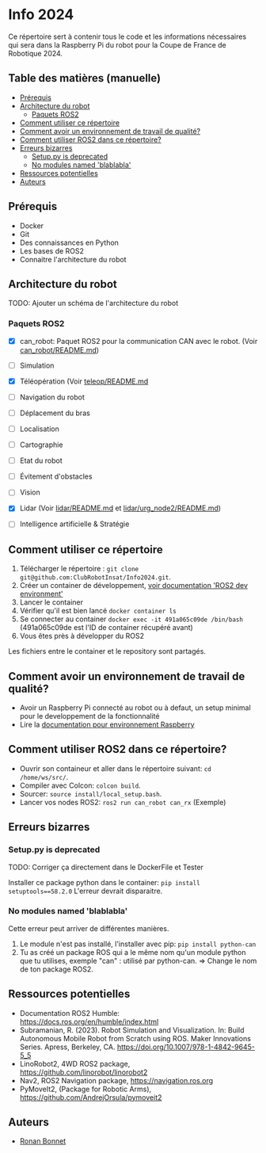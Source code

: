 # Info 2024

Ce répertoire sert à contenir tous le code et les informations nécessaires qui sera dans la Raspberry Pi du robot pour la Coupe de France de Robotique 2024.

## Table des matières (manuelle)

- [Prérequis](#prérequis)
- [Architecture du robot](#architecture-du-robot)
  - [Paquets ROS2](#paquets-ros2)
- [Comment utiliser ce répertoire](#comment-utiliser-ce-répertoire)
- [Comment avoir un environnement de travail de qualité?](#comment-avoir-un-environnement-de-travail-de-qualité)
- [Comment utiliser ROS2 dans ce répertoire?](#comment-utiliser-ros2-dans-ce-répertoire)
- [Erreurs bizarres](#erreurs-bizarres)
  - [Setup.py is deprecated](#setuppy-is-deprecated)
  - [No modules named 'blablabla'](#no-modules-named-blablabla)
- [Ressources potentielles](#ressources-potentielles)
- [Auteurs](#auteurs)

## Prérequis

- Docker
- Git
- Des connaissances en Python
- Les bases de ROS2
- Connaitre l'architecture du robot

## Architecture du robot

TODO: Ajouter un schéma de l'architecture du robot

### Paquets ROS2

- [x] can_robot: Paquet ROS2 pour la communication CAN avec le robot. (Voir [can_robot/README.md](src/can_robot/README.md))
- [ ] Simulation
- [x] Téléopération (Voir [teleop/README.md](src/teleop_twist_keyboard/README.md)
- [ ] Navigation du robot
- [ ] Déplacement du bras
- [ ] Localisation
- [ ] Cartographie
- [ ] Etat du robot
- [ ] Évitement d'obstacles
- [ ] Vision
- [x] Lidar (Voir [lidar/README.md](docs/lidar.md) et [lidar/urg_node2/README.md](src/urg_node2/README.md))
- [ ] Intelligence artificielle & Stratégie


## Comment utiliser ce répertoire

1. Télécharger le répertoire : `git clone git@github.com:ClubRobotInsat/Info2024.git`.
2. Créer un container de développement,  [voir documentation 'ROS2 dev environment'](https://clubrobotinsat.github.io/doc/informatique/mise_en_place/ros2_dev_container_setup.html)
3. Lancer le container
4. Vérifier qu'il est bien lancé `docker container ls`
5. Se connecter au container `docker exec -it 491a065c09de /bin/bash` (491a065c09de est l'ID de container récupéré avant)
6. Vous êtes près à développer du ROS2

Les fichiers entre le container et le repository sont partagés.

## Comment avoir un environnement de travail de qualité?

- Avoir un Raspberry Pi connecté au robot ou à defaut, un setup minimal pour le developpement de la fonctionnalité
- Lire la [documentation pour environnement Raspberry](docs/environnement_raspi.md)

## Comment utiliser ROS2 dans ce répertoire?

- Ouvrir son containeur et aller dans le répertoire suivant: `cd /home/ws/src/`.
- Compiler avec Colcon: `colcon build`.
- Sourcer: `source install/local_setup.bash`.
- Lancer vos nodes ROS2: `ros2 run can_robot can_rx` (Exemple)

## Erreurs bizarres

### Setup.py is deprecated

TODO: Corriger ça directement dans le DockerFile et Tester

Installer ce package python dans le container: `pip install setuptools==58.2.0`
L'erreur devrait disparaitre. 

### No modules named 'blablabla'

Cette erreur peut arriver de différentes manières.

1. Le module n'est pas installé, l'installer avec pip: `pip install python-can`
2. Tu as créé un package ROS qui a le même nom qu'un module python que tu utilises, exemple "can" : utilisé par python-can. => Change le nom de ton package ROS2.


## Ressources potentielles

- Documentation ROS2 Humble: https://docs.ros.org/en/humble/index.html
- Subramanian, R. (2023). Robot Simulation and Visualization. In: Build Autonomous Mobile Robot from Scratch using ROS. Maker Innovations Series. Apress, Berkeley, CA. https://doi.org/10.1007/978-1-4842-9645-5_5
- LinoRobot2, 4WD ROS2 package, https://github.com/linorobot/linorobot2
- Nav2, ROS2 Navigation package, https://navigation.ros.org
- PyMoveIt2, (Package for Robotic Arms), https://github.com/AndrejOrsula/pymoveit2

## Auteurs

- [Ronan Bonnet](https://github.com/BloodFutur)